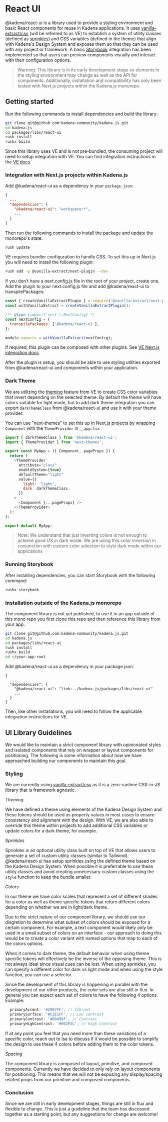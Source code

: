 # React UI

@kadena/react-ui is a library used to provide a styling environment and basic
React components for reuse in Kadena applications. It uses
[vanilla-extract/css][1] (will be referred to as VE) to establish a system of
utility classes (defined as [sprinkles][2]) and CSS variables (defined in the
theme) that align with Kadena's Design System and exposes them so that they can
be used with any project or framework. A basic [Storybook][3] integration has
been implemented so that users can preview components visually and interact with
their configuration options.

> Warning: This library is in its early development stage so elements in the
> styling environment may change as well as the API for components.
> Additionally, installation and compatibility has only been tested with Next.js
> projects within the Kadena.js monorepo.

## Getting started

Run the following commands to install dependencies and build the library:

```bash
git clone git@github.com:kadena-community/kadena.js.git
cd kadena.js
cd packages/libs/react-ui
rush install
rushx build
```

Since this library uses VE and is not pre-bundled, the consuming project will
need to setup integration with VE. You can find integration instructions in the
[VE docs][4].

### Integration with Next.js projects within Kadena.js

Add @kadena/react-ui as a dependency in your `package.json`:

```json
{
  ...
  "dependencies": {
    "@kadena/react-ui": "workspace:*",
    ...
  }
}
```

Then run the following commands to install the package and update the monorepo's
state:

```bash
rush update
```

VE requires bundler configuration to handle CSS. To set this up in Next.js you
will need to install the following plugin:

```bash
rush add -p @vanilla-extract/next-plugin --dev
```

If you don’t have a next.config.js file in the root of your project, create one.
Add the plugin to your next.config.js file and add @kadena/react-ui to
transpilePackages:

```js
const { createVanillaExtractPlugin } = require('@vanilla-extract/next-plugin');
const withVanillaExtract = createVanillaExtractPlugin();

/** @type {import('next').NextConfig} */
const nextConfig = {
  transpilePackages: ['@kadena/react-ui'],
};

module.exports = withVanillaExtract(nextConfig);
```

If required, this plugin can be composed with other plugins. See [VE Next.js
integration docs][5].

After the plugin is setup, you should be able to use styling utilities exported
from @kadena/react-ui and components within your application.

### Dark Theme

We are utilizing the [theming][6] feature from VE to create CSS color variables
that invert depending on the selected theme. By default the theme will have
colors suitable for light mode, but to add dark theme integration you can export
`darkThemeClass` from @kadena/react-ui and use it with your theme provider.

You can use "next-themes" to set this up in Next.js projects by wrapping
`Component` with the `ThemeProvider` in `__app.tsx`

```js
import { darkThemeClass } from '@kadena/react-ui';
import { ThemeProvider } from 'next-themes';

export const MyApp = ({ Component, pageProps }) {
  return (
    <ThemeProvider
      attribute="class"
      enableSystem={true}
      defaultTheme="light"
      value={{
        light: 'light',
        dark: darkThemeClass,
      }}
    >
      <Component {...pageProps} />
    </ThemeProvider>
  );
};

export default MyApp;
```

> Note: We understand that just inverting colors is not enough to achieve good
> UX in dark mode. We are using this color inversion in conjunction with custom
> color selection to style dark mode within our applications

### Running Storybook

After installing dependencies, you can start Storybook with the following
command:

```bash
rushx storybook
```

### Installation outside of the Kadena.js monorepo

The component library is not yet published, to use it in an app outside of this
mono repo you first clone this repo and then reference this library from your
app.

```bash
git clone git@github.com:kadena-community/kadena.js.git
cd kadena.js
cd packages/libs/react-ui
rush install
rushx build
cd ~/your-app-root
```

Add @kadena/react-ui as a dependency in your package.json:

```jsonc
{
  ...
  "dependencies": {
    "@kadena/react-ui": "link:../kadena.js/packages/libs/react-ui"
    ...
  }
}
```

Then, like other installations, you will need to follow the applicable
integration instructions for VE.

## UI Library Guidelines

We would like to maintain a strict component library with opinionated styles and
isolated components that rely on wrapper or layout components for positioning.
The following is some information about how we have approached building our
components to maintain this goal.

### Styling

We are currently using [vanilla-extract/css][7] as it is a zero-runtime
CSS-in-JS library that is framework agnostic.

_Theming_

We have defined a theme using elements of the Kadena Design System and these
tokens should be used as property values in most cases to ensure consistency and
alignment with the design. With VE, we are also able to override this theme
within projects to add additional CSS variables or update colors for a dark
theme, for example.

_Sprinkles_

Sprinkles is an optional utility class built on top of VE that allows users to
generate a set of custom utility classes (similar to Tailwind). @kadena/react-ui
has setup sprinkles using the defined theme based on the Kadena Design System.
When possible it is preferrable to use these utility classes and avoid creating
unnecessary custom classes using the `style` function to keep the bundle
smaller.

_Colors_

In our theme we have color scales that represent a set of different shades for a
color as well as theme specific tokens that return different colors depending on
whether we are in light/dark theme.

Due to the strict nature of our component library, we should use our disgretion
to determine what subset of colors should be exposed for a certain component.
For example, a text component would likely only be used in a small subset of
colors on an interface - our approach to doing this would be to create a color
variant with named options that map to each of the colors options.

When it comes to dark theme, the default behavior when using theme specific
tokens will effectively be the inverse of the opposing theme. This is not always
ideal since visual cues can be lost. When using sprinkles, you can specify a
different color for dark vs light mode and when using the style function, you
can use a selector.

Since the development of this library is happening in parallel with the
development of our other products, the color sets are also still in flux. In
general you can expect each set of colors to have the following 4 options.
Example:

```js
  primaryAccent: '#2997FF', // Vibrant
  primarySurface: '#C2E1FF', // Low contrast
  primaryContrast: '#00498F', // Contrast
  primaryHighContrast: '#002F5C', // High Contrast
```

If at any point you feel that you need more than these variations of a specific
color, reach out to Isa to discuss if it would be possible to simplify the
design to use these 4 colors before adding them to the color tokens.

_Spacing_

The component library is composed of layout, primitive, and composed components.
Currently we have decided to only rely on layout components for positioning.
This means that we will not be exposing any display/spacing related props from
our primitive and composed components.

### Conclusion

Since we are still in early development stages, things are still in flux and
flexible to change. This is just a guideline that the team has discussed
together as a starting point, but any suggestions for change are welcome!

[1]: https://vanilla-extract.style
[2]: https://vanilla-extract.style/documentation/packages/sprinkles/
[3]: https://storybook.js.org/
[4]: https://vanilla-extract.style/documentation/integrations/next/
[5]: https://vanilla-extract.style/documentation/integrations/next/#setup
[6]: https://vanilla-extract.style/documentation/global-api/create-global-theme/
[7]: https://vanilla-extract.style/
